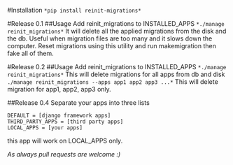 #Installation
`*pip install reinit-migrations*`

#Release 0.1
##Usage
Add reinit_migrations to INSTALLED_APPS
`*./manage reinit_migrations*`
It will delete all the applied migrations from the disk and the db. Useful when migration files are too many and it slows down the computer. Reset migrations using this utility and run makemigration then fake all of them.

#Release 0.2
##Usage
Add reinit_migrations to INSTALLED_APPS
`*./manage reinit_migrations*`
This will delete migrations for all apps from db and disk
`./manage reinit_migrations --apps app1 app2 app3 ...*`
This will delete migration for app1, app2, app3 only.

##Release 0.4
Separate your apps into three lists
```
DEFAULT = [django framework apps]
THIRD_PARTY_APPS = [third party apps]
LOCAL_APPS = [your apps]
```
this app will work on LOCAL_APPS only.

*As always pull requests are welcome :)*
